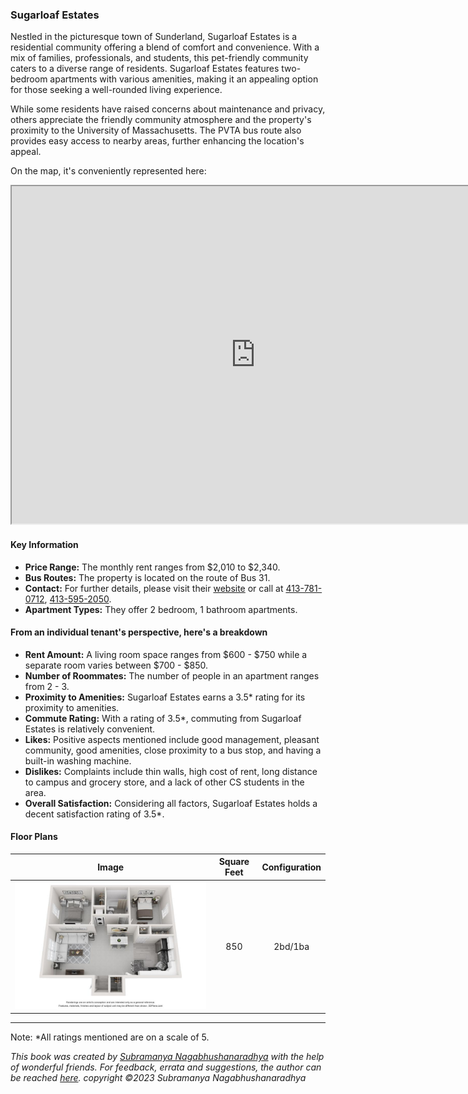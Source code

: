 ### Sugarloaf Estates

Nestled in the picturesque town of Sunderland, Sugarloaf Estates is a residential community offering a blend of comfort and convenience. With a mix of families, professionals, and students, this pet-friendly community caters to a diverse range of residents. Sugarloaf Estates features two-bedroom apartments with various amenities, making it an appealing option for those seeking a well-rounded living experience.

While some residents have raised concerns about maintenance and privacy, others appreciate the friendly community atmosphere and the property's proximity to the University of Massachusetts. The PVTA bus route also provides easy access to nearby areas, further enhancing the location's appeal.

On the map, it's conveniently represented here:
<iframe src="https://www.google.com/maps/d/embed?mid=1WG3ZlaUSK2Z9Lj1oyyD4qTCEk0ZTikE&ehbc=2E312F" width="780" height="540"></iframe>

#### Key Information
- **Price Range:** The monthly rent ranges from $2,010 to $2,340.
- **Bus Routes:** The property is located on the route of Bus 31.
- **Contact:** For further details, please visit their [website](https://www.aspensquare.com/apartments/massachusetts/sunderland/sugarloaf-estates) or call at [413-781-0712](tel:413-781-0712), [413-595-2050](tel:413-595-2050).
- **Apartment Types:** They offer 2 bedroom, 1 bathroom apartments.

#### From an individual tenant's perspective, here's a breakdown
- **Rent Amount:** A living room space ranges from $600 - $750 while a separate room varies between $700 - $850.
- **Number of Roommates:** The number of people in an apartment ranges from 2 - 3.
- **Proximity to Amenities:** Sugarloaf Estates earns a 3.5* rating for its proximity to amenities.
- **Commute Rating:** With a rating of 3.5*, commuting from Sugarloaf Estates is relatively convenient.
- **Likes:** Positive aspects mentioned include good management, pleasant community, good amenities, close proximity to a bus stop, and having a built-in washing machine.
- **Dislikes:** Complaints include thin walls, high cost of rent, long distance to campus and grocery store, and a lack of other CS students in the area.
- **Overall Satisfaction:** Considering all factors, Sugarloaf Estates holds a decent satisfaction rating of 3.5*.

#### Floor Plans
| Image | Square Feet | Configuration |
| :---: | :---: | :---: |
| ![Floor Plan 1](/assets/sugarloaf_estates_flooplan.jpeg) | 850 | 2bd/1ba |

---
Note: 
*All ratings mentioned are on a scale of 5.

*This book was created by [Subramanya Nagabhushanaradhya](https://subramanya.ai) with the help of wonderful friends. For feedback, errata and suggestions, the author can be reached [here](https://www.linkedin.com/in/nsubramanya). copyright ©2023 Subramanya Nagabhushanaradhya*